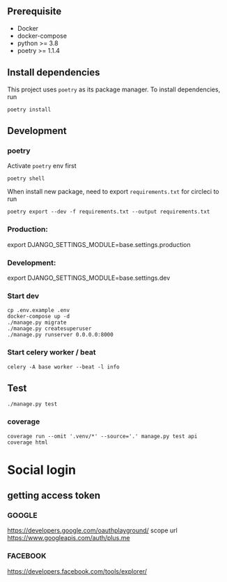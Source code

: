 ## Prerequisite
- Docker
- docker-compose
- python >= 3.8
- poetry >= 1.1.4

## Install dependencies

This project uses `poetry` as its package manager. To install dependencies, run

```
poetry install
```

## Development

### poetry

Activate `poetry` env first

```
poetry shell
```

When install new package, need to export `requirements.txt` for circleci to run

```
poetry export --dev -f requirements.txt --output requirements.txt
```

### Production:
export DJANGO_SETTINGS_MODULE=base.settings.production

### Development:

export DJANGO_SETTINGS_MODULE=base.settings.dev


### Start dev
```
cp .env.example .env
docker-compose up -d
./manage.py migrate
./manage.py createsuperuser
./manage.py runserver 0.0.0.0:8000
```

### Start celery worker / beat
```
celery -A base worker --beat -l info
```

## Test
```
./manage.py test
```

### coverage

```
coverage run --omit '.venv/*' --source='.' manage.py test api
coverage html
```

# Social login
## getting access token 
### GOOGLE
https://developers.google.com/oauthplayground/
scope url https://www.googleapis.com/auth/plus.me
### FACEBOOK
https://developers.facebook.com/tools/explorer/